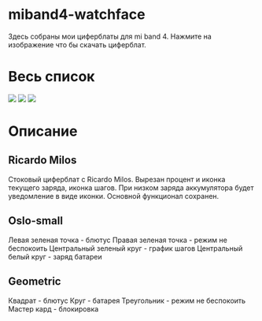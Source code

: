 # miband4-watchface
Здесь собраны мои циферблаты для mi band 4. Нажмите на изображение что бы скачать циферблат.

# Весь список


[![](https://github.com/steam3d/miband4-watchface/blob/master/media/default-Ricardo-Milos_packed_animated.gif)](https://github.com/steam3d/miband4-watchface/raw/master/default-Ricardo-Milos/default-Ricardo-Milos_packed.bin)
[![](https://github.com/steam3d/miband4-watchface/blob/master/media/oslo-small_packed_animated.gif)](https://github.com/steam3d/miband4-watchface/raw/master/oslo-small/oslo-small_packed.bin)
[![](https://github.com/steam3d/miband4-watchface/blob/master/media/geometriс_packed_animated.gif)](https://github.com/steam3d/miband4-watchface/raw/master/geometric/geometric.bin)



# Описание
## Ricardo Milos
Стоковый циферблат с Ricardo Milos. Вырезан процент и иконка текущего заряда, иконка шагов.
При низком заряда аккумулятора будет уведомление в виде иконки.
Основной функционал сохранен.

## Oslo-small
Левая зеленая точка - блютус
Правая зеленая точка - режим не беспокоить
Центральный зеленый круг - график шагов
Центральный белый круг - заряд батареи

## Geometric
Квадрат - блютус
Круг - батарея
Треугольник - режим не беспокоить
Мастер кард - блокировка
